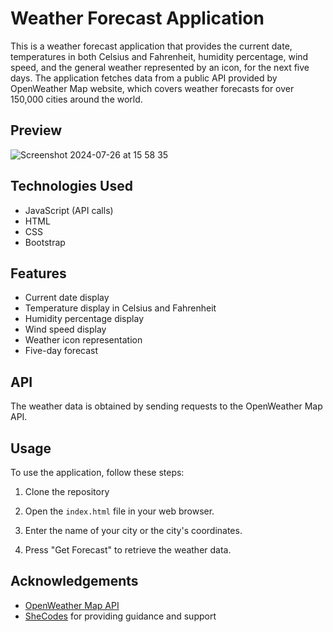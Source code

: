 # Weather Forecast Application

This is a weather forecast application that provides the current date, temperatures in both Celsius and Fahrenheit, humidity percentage, wind speed, and the general weather represented by an icon, for the next five days. 
The application fetches data from a public API provided by OpenWeather Map website, which covers weather forecasts for over 150,000 cities around the world.

## Preview

![Screenshot 2024-07-26 at 15 58 35](https://github.com/user-attachments/assets/36fff63b-09f1-485d-90d6-84c8b2c3a3e8)

## Technologies Used

- JavaScript (API calls)
- HTML
- CSS
- Bootstrap

## Features

- Current date display
- Temperature display in Celsius and Fahrenheit
- Humidity percentage display
- Wind speed display
- Weather icon representation
- Five-day forecast

## API

The weather data is obtained by sending requests to the OpenWeather Map API. 

## Usage

To use the application, follow these steps:

1. Clone the repository

2. Open the `index.html` file in your web browser.

3. Enter the name of your city or the city's coordinates.

4. Press "Get Forecast" to retrieve the weather data.

## Acknowledgements

- [OpenWeather Map API](https://openweathermap.org)
- [SheCodes](https://www.shecodes.io) for providing guidance and support 


